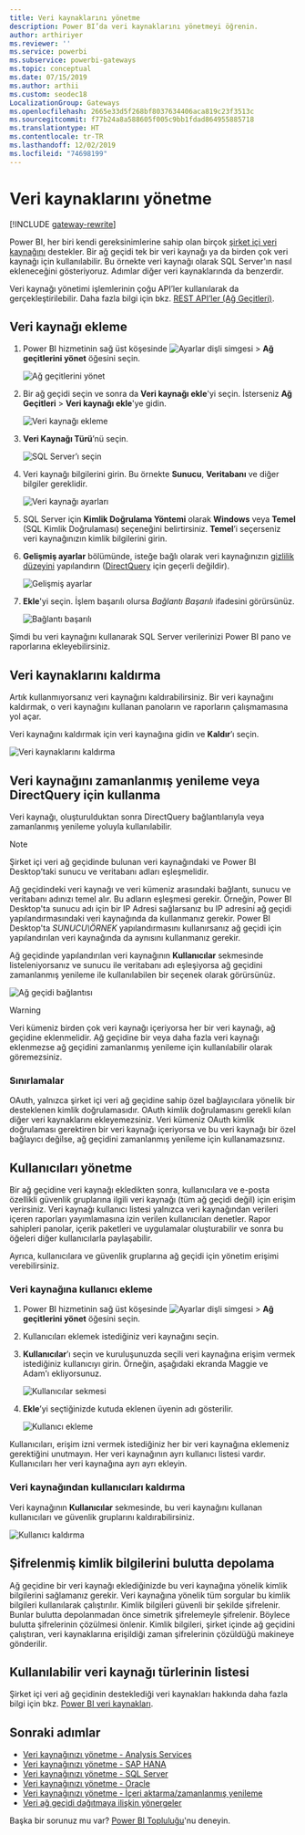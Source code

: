 ```yaml
---
title: Veri kaynaklarını yönetme
description: Power BI’da veri kaynaklarını yönetmeyi öğrenin.
author: arthiriyer
ms.reviewer: ''
ms.service: powerbi
ms.subservice: powerbi-gateways
ms.topic: conceptual
ms.date: 07/15/2019
ms.author: arthii
ms.custom: seodec18
LocalizationGroup: Gateways
ms.openlocfilehash: 2665e33d5f268bf8037634406aca819c23f3513c
ms.sourcegitcommit: f77b24a8a588605f005c9bb1fdad864955885718
ms.translationtype: HT
ms.contentlocale: tr-TR
ms.lasthandoff: 12/02/2019
ms.locfileid: "74698199"
---
```

# <a name="manage-data-sources"></a>Veri kaynaklarını yönetme

[!INCLUDE [gateway-rewrite](includes/gateway-rewrite.md)]

Power BI, her biri kendi gereksinimlerine sahip olan birçok [şirket içi veri kaynağını](power-bi-data-sources.md) destekler. Bir ağ geçidi tek bir veri kaynağı ya da birden çok veri kaynağı için kullanılabilir. Bu örnekte veri kaynağı olarak SQL Server'ın nasıl ekleneceğini gösteriyoruz. Adımlar diğer veri kaynaklarında da benzerdir.

Veri kaynağı yönetimi işlemlerinin çoğu API’ler kullanılarak da gerçekleştirilebilir. Daha fazla bilgi için bkz. [REST API’ler (Ağ Geçitleri)](/rest/api/power-bi/gateways).

## <a name="add-a-data-source"></a>Veri kaynağı ekleme

1. Power BI hizmetinin sağ üst köşesinde ![Ayarlar dişli simgesi](media/service-gateway-data-sources/icon-gear.png) > **Ağ geçitlerini yönet** öğesini seçin.

    ![Ağ geçitlerini yönet](media/service-gateway-data-sources/manage-gateways.png)

2. Bir ağ geçidi seçin ve sonra da **Veri kaynağı ekle**'yi seçin. İsterseniz **Ağ Geçitleri** > **Veri kaynağı ekle**'ye gidin.

    ![Veri kaynağı ekleme](media/service-gateway-data-sources/add-data-source.png)

3. **Veri Kaynağı Türü**’nü seçin.

    ![SQL Server’ı seçin](media/service-gateway-data-sources/select-sql-server.png)

4. Veri kaynağı bilgilerini girin. Bu örnekte **Sunucu**, **Veritabanı** ve diğer bilgiler gereklidir. 

    ![Veri kaynağı ayarları](media/service-gateway-data-sources/data-source-settings.png)

5. SQL Server için **Kimlik Doğrulama Yöntemi** olarak **Windows** veya **Temel**  (SQL Kimlik Doğrulaması) seçeneğini belirtirsiniz. **Temel**’i seçerseniz veri kaynağınızın kimlik bilgilerini girin.

6. **Gelişmiş ayarlar** bölümünde, isteğe bağlı olarak veri kaynağınızın [gizlilik düzeyini](https://support.office.com/article/Privacy-levels-Power-Query-CC3EDE4D-359E-4B28-BC72-9BEE7900B540) yapılandırın ([DirectQuery](desktop-directquery-about.md) için geçerli değildir).

    ![Gelişmiş ayarlar](media/service-gateway-data-sources/advanced-settings.png)

7. **Ekle**'yi seçin. İşlem başarılı olursa *Bağlantı Başarılı* ifadesini görürsünüz.

    ![Bağlantı başarılı](media/service-gateway-data-sources/connection-successful.png)

Şimdi bu veri kaynağını kullanarak SQL Server verilerinizi Power BI pano ve raporlarına ekleyebilirsiniz.

## <a name="remove-a-data-source"></a>Veri kaynaklarını kaldırma

Artık kullanmıyorsanız veri kaynağını kaldırabilirsiniz. Bir veri kaynağını kaldırmak, o veri kaynağını kullanan panoların ve raporların çalışmamasına yol açar.

Veri kaynağını kaldırmak için veri kaynağına gidin ve **Kaldır**’ı seçin.

![Veri kaynaklarını kaldırma](media/service-gateway-data-sources/remove-data-source.png)

## <a name="use-the-data-source-for-scheduled-refresh-or-directquery"></a>Veri kaynağını zamanlanmış yenileme veya DirectQuery için kullanma

Veri kaynağı, oluşturulduktan sonra DirectQuery bağlantılarıyla veya zamanlanmış yenileme yoluyla kullanılabilir.

> [!NOTE]
>Şirket içi veri ağ geçidinde bulunan veri kaynağındaki ve Power BI Desktop’taki sunucu ve veritabanı adları eşleşmelidir.

Ağ geçidindeki veri kaynağı ve veri kümeniz arasındaki bağlantı, sunucu ve veritabanı adınızı temel alır. Bu adların eşleşmesi gerekir. Örneğin, Power BI Desktop'ta sunucu adı için bir IP Adresi sağlarsanız bu IP adresini ağ geçidi yapılandırmasındaki veri kaynağında da kullanmanız gerekir. Power BI Desktop'ta *SUNUCU\ÖRNEK* yapılandırmasını kullanırsanız ağ geçidi için yapılandırılan veri kaynağında da aynısını kullanmanız gerekir.

Ağ geçidinde yapılandırılan veri kaynağının **Kullanıcılar** sekmesinde listeleniyorsanız ve sunucu ile veritabanı adı eşleşiyorsa ağ geçidini zamanlanmış yenileme ile kullanılabilen bir seçenek olarak görürsünüz.

![Ağ geçidi bağlantısı](media/service-gateway-data-sources/gateway-connection.png)

> [!WARNING]
> Veri kümeniz birden çok veri kaynağı içeriyorsa her bir veri kaynağı, ağ geçidine eklenmelidir. Ağ geçidine bir veya daha fazla veri kaynağı eklenmezse ağ geçidini zamanlanmış yenileme için kullanılabilir olarak göremezsiniz.

### <a name="limitations"></a>Sınırlamalar

OAuth, yalnızca şirket içi veri ağ geçidine sahip özel bağlayıcılara yönelik bir desteklenen kimlik doğrulamasıdır. OAuth kimlik doğrulamasını gerekli kılan diğer veri kaynaklarını ekleyemezsiniz. Veri kümeniz OAuth kimlik doğrulaması gerektiren bir veri kaynağı içeriyorsa ve bu veri kaynağı bir özel bağlayıcı değilse, ağ geçidini zamanlanmış yenileme için kullanamazsınız.

## <a name="manage-users"></a>Kullanıcıları yönetme

Bir ağ geçidine veri kaynağı ekledikten sonra, kullanıcılara ve e-posta özellikli güvenlik gruplarına ilgili veri kaynağı (tüm ağ geçidi değil) için erişim verirsiniz. Veri kaynağı kullanıcı listesi yalnızca veri kaynağından verileri içeren raporları yayımlamasına izin verilen kullanıcıları denetler. Rapor sahipleri panolar, içerik paketleri ve uygulamalar oluşturabilir ve sonra bu öğeleri diğer kullanıcılarla paylaşabilir.

Ayrıca, kullanıcılara ve güvenlik gruplarına ağ geçidi için yönetim erişimi verebilirsiniz.

### <a name="add-users-to-a-data-source"></a>Veri kaynağına kullanıcı ekleme

1. Power BI hizmetinin sağ üst köşesinde ![Ayarlar dişli simgesi](media/service-gateway-data-sources/icon-gear.png) > **Ağ geçitlerini yönet** öğesini seçin.

2. Kullanıcıları eklemek istediğiniz veri kaynağını seçin.

3. **Kullanıcılar**’ı seçin ve kuruluşunuzda seçili veri kaynağına erişim vermek istediğiniz kullanıcıyı girin. Örneğin, aşağıdaki ekranda Maggie ve Adam'ı ekliyorsunuz.

    ![Kullanıcılar sekmesi](media/service-gateway-data-sources/users-tab.png)

4. **Ekle**’yi seçtiğinizde kutuda eklenen üyenin adı gösterilir.

    ![Kullanıcı ekleme](media/service-gateway-data-sources/add-user.png)

Kullanıcıları, erişim izni vermek istediğiniz her bir veri kaynağına eklemeniz gerektiğini unutmayın. Her veri kaynağının ayrı kullanıcı listesi vardır. Kullanıcıları her veri kaynağına ayrı ayrı ekleyin.

### <a name="remove-users-from-a-data-source"></a>Veri kaynağından kullanıcıları kaldırma

Veri kaynağının **Kullanıcılar** sekmesinde, bu veri kaynağını kullanan kullanıcıları ve güvenlik gruplarını kaldırabilirsiniz.

![Kullanıcı kaldırma](media/service-gateway-data-sources/remove-user.png)

## <a name="store-encrypted-credentials-in-the-cloud"></a>Şifrelenmiş kimlik bilgilerini bulutta depolama

Ağ geçidine bir veri kaynağı eklediğinizde bu veri kaynağına yönelik kimlik bilgilerini sağlamanız gerekir. Veri kaynağına yönelik tüm sorgular bu kimlik bilgileri kullanılarak çalıştırılır. Kimlik bilgileri güvenli bir şekilde şifrelenir. Bunlar bulutta depolanmadan önce simetrik şifrelemeyle şifrelenir. Böylece bulutta şifrelerinin çözülmesi önlenir. Kimlik bilgileri, şirket içinde ağ geçidini çalıştıran, veri kaynaklarına erişildiği zaman şifrelerinin çözüldüğü makineye gönderilir.

## <a name="list-of-available-data-source-types"></a>Kullanılabilir veri kaynağı türlerinin listesi

Şirket içi veri ağ geçidinin desteklediği veri kaynakları hakkında daha fazla bilgi için bkz. [Power BI veri kaynakları](power-bi-data-sources.md).

## <a name="next-steps"></a>Sonraki adımlar

* [Veri kaynağınızı yönetme - Analysis Services](service-gateway-enterprise-manage-ssas.md)
* [Veri kaynağınızı yönetme - SAP HANA](service-gateway-enterprise-manage-sap.md)
* [Veri kaynağınızı yönetme - SQL Server](service-gateway-enterprise-manage-sql.md)
* [Veri kaynağınızı yönetme - Oracle](service-gateway-onprem-manage-oracle.md)
* [Veri kaynağınızı yönetme - İçeri aktarma/zamanlanmış yenileme](service-gateway-enterprise-manage-scheduled-refresh.md)
* [Veri ağ geçidi dağıtmaya ilişkin yönergeler](service-gateway-deployment-guidance.md)

Başka bir sorunuz mu var? [Power BI Topluluğu](https://community.powerbi.com/)'nu deneyin.
